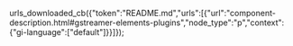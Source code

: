 urls_downloaded_cb({"token":"README.md","urls":[{"url":"component-description.html#gstreamer-elements-plugins","node_type":"p","context":{"gi-language":["default"]}}]});